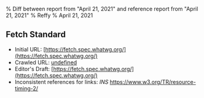 % Diff between report from "April 21, 2021" and reference report from "April 21, 2021"
% Reffy
% April 21, 2021

## Fetch Standard

- Initial URL: [https://fetch.spec.whatwg.org/](https://fetch.spec.whatwg.org/)
- Crawled URL: [undefined](undefined)
- Editor's Draft: [https://fetch.spec.whatwg.org/](https://fetch.spec.whatwg.org/)
- Inconsistent references for links: *INS* https://www.w3.org/TR/resource-timing-2/


